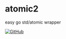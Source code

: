 # atomic2
easy go std/atomic wrapper

[![GitHub](https://img.shields.io/github/license/itsabgr/atomic2)](https://github.com/itsabgr/atomic2/blob/master/LICENSE)
